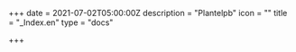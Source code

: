 +++
date = 2021-07-02T05:00:00Z
description = "Plantelpb"
icon = ""
title = "_Index.en"
type = "docs"

+++

